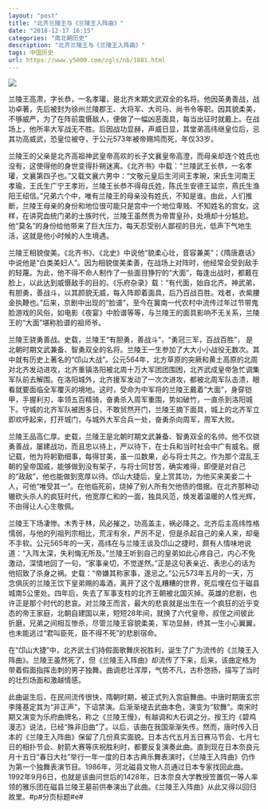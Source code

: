 ```yaml
---
layout: "post"
title: "北齐兰陵王与《兰陵王入阵曲》"
date: "2018-12-17 16:15"
categories: "南北朝历史"
description: "北齐兰陵王与《兰陵王入阵曲》"
tags: 中国历史
url: https://www.y5000.com/zgls/nb/1881.html
---
```






![](https://img.y5000.com/uploads/allimg/131208/2-13120R22240540.jpg)

兰陵王高肃，字长恭，一名孝瓘，是北齐末期文武双全的名将。他因英勇善战，战功卓著，先后被封为徐州兰陵郡王、大将军、大司马、尚书令等职。因其貌柔美，不够威严，为了在阵前震慑敌人，便做了一幅凶恶面具，每当出征时就戴上。在战场上，他所率大军战无不胜。后因战功显赫，声威日显，其堂弟高纬继皇位后，忌其功高威武，恐皇位被夺，于公元573年被帝赐鸠而死，年仅33岁。  
  
兰陵王的父亲是北齐高祖神武皇帝高欢的长子文襄皇帝高澄，而母亲却连个姓氏也没有，这使得他的身世变得扑朔迷离。《北齐书》中载：“兰陵武王长恭，一名孝瓘，文襄第四子也。”又载文襄六男中：“文敬元皇后生河间王孝琬，宋氏生河南王孝瑜，王氏生广宁王孝珩，兰陵王长恭不得母氏姓，陈氏生安德王延宗，燕氏生渔阳王绍信。”兄弟六个中，唯有兰陵王的母亲没有姓氏，不知是谁。由此，人们推断，兰陵王母亲的身份和地位很可能只是宫中一个地位卑贱、不知姓名的宫女。这样，在讲究血统门弟的士族时代，兰陵王虽然贵为帝胄皇孙，处境却十分尴尬。他“莫名”的身份给他带来了巨大压力，每天忍受别人鄙视的目光，低声下气地生活，这就是他小时候的人生境遇。  
  
兰陵王相貌俊美。《北齐书》、《北史》中说他“貌柔心壮，音容兼美”；《隋唐嘉话》中说他是“白类美妇人”。因为相貌俊美柔善，在战场上对阵时，他经常会受到敌手的轻蔑。为此，他不得不命人制作了一些面目狰狞的“大面”，每逢出战时，都戴在脸上，以此达到威慑敌手的目的。《乐府杂录》载：“有代面，始自北齐。神武弟，有胆勇，善战斗，以其颜貌无威，每入阵即着面具，后乃百战百胜。戏者，衣紫腰金执鞭也。”后来，京剧中出现的“脸谱”，至今在冀南一代农村中流传过年过节带鬼脸游戏的风俗，如电影《夜宴》中脸谱等等，与兰陵王的面具影响不无关系，兰陵王的“大面”堪称脸谱的祖师爷。  
  
兰陵王骁勇善战。史载，兰陵王“有胆勇，善战斗”，“勇冠三军，百战百胜”，
是北朝时期文武兼备、智勇双全的名将。兰陵王一生参加了大大小小战役无数次。其中就有历史上著名的“邙山大战”。公元564年，北方草原的突厥和黄土高原的北周对北齐发动进攻，北齐重镇洛阳被北周十万大军团团围困，北齐武成皇帝急忙调集军队前去解围。在洛阳城外，北齐援军发动了一次次进攻，都被北周军队击溃，眼看就要面临全军覆灭的境地。这时，受命为中军将的兰陵王戴着“大面”，身穿铠甲，手握利刃，率领五百精骑，奋勇杀入周军重围，势如破竹，一直杀到洛阳城下。守城的北齐军队被困多日，不敢贸然开门，兰陵王摘下面具，城上的北齐军立即欢呼起来，打开城门，与城外大军合兵一处，奋勇杀向周军，周军大败。  
  
兰陵王品高仁厚。史载，兰陵王是北朝时期文武兼备、智勇双全的名帅。他不仅骁勇善战，屡建战功，而且忠以待上，严以待下，在士兵和当时社会中广有威名。据记载，他为将躬勤细事，每得甘美，虽一瓜数果，必与将士共之。作为那个混乱王朝的皇帝国戚，能够做到没有架子，与将士同甘苦，确实难得，即便是对自己的“政敌”，他也能做到宽厚以待。邙山大捷后，皇上赏其功，为他买来美妾二十人，可他“唯受其一”。在他临死前，烧掉了别人所有欠他债的借据。在北齐那种动辙砍头杀人的疯狂时代，他宽厚仁和的一面，独具风范，焕发着温暖的人性光辉，不由得让人心生敬佩。  
  
兰陵王下场凄惨。木秀于林，风必摧之，功高盖主，祸必降之。北齐后主高纬性格懦弱，与他的列祖列宗相比，荒淫有余，严厉不足，但是杀起自己的亲人来，却毫不手软。公元565年的一天，高纬在与兰陵王谈及邙山之捷时，颇有人情味地说道：“入阵太深，失利悔无所及。”兰陵王听到自己的皇弟如此心疼自己，内心不免激动，深情地回了一句，“家事亲切，不觉遂然。”正是这句表亲近、表忠心的话为他招致了杀身之祸。史载：“帝嫌其称家事，遂忌之。”公元573年五月的一天，万念俱灰的兰陵王饮下皇弟赐的毒酒，离开了这个乱糟糟的世界，死后埋在位于磁县城南5公里处。四年后，失去了军事支柱的北齐王朝被北国灭掉。英雄的悲剧，也许正是那个时代的悲哀。对兰陵王而言，最大的悲哀就是出生在一个疯狂的近乎变态的帝王家庭，北朝自建国以来，短短28年间，就换了六代皇帝，叔侄之间彼此折磨，兄弟之间相互惨杀，尽管兰陵王容貌柔美，军功显赫，终其一生小心翼翼，也未能逃过“君叫臣死，臣不得不死”的悲剧宿命。  
  
在“邙山大捷”中，北齐武士们持假面歌舞庆祝胜利，诞生了广为流传的《兰陵王入阵曲》。兰陵王虽然死了，但《兰陵王入阵曲》却流传了下来，后来，该曲定格为带着假面指挥击刺的男子独舞。曲调悲壮浑厚，气势不凡，古朴悠扬，描写了当时的壮烈场面和激越情感。  
  
此曲诞生后，在民间流传很快，隋朝时期，被正式列入宫庭舞曲。中唐时期唐玄宗李隆基定其为“非正声”，下诏禁演。后渐渐褪去武曲本色，演变为“软舞”。南宋时期又演变为乐府曲牌名，称之《兰陵王慢》，有越调和大石调之分。按王灼《碧鸡漫志》说法，已经“殊非旧曲”了。以后，该曲在我国渐渐失传。然而，唐时传入日本的《兰陵王入阵曲》保留了几份真实面貌。日本古代五月五日赛马节会、七月七日的相扑节会、射箭大赛等庆祝胜利时，都要反复演奏此曲。直到现在日本奈良元月十五日“春日大社”举行一年一度的日本古典乐舞表演时，《兰陵王入阵曲》仍作为第一个独舞表演节目。1986年，河北磁县文物人员通过日本专家找回此曲。1992年9月6日，也就是该曲问世后的1428年，日本奈良大学教授笠置侃一等人率领的雅乐团在磁县兰陵王墓前供奉演出了此曲。《兰陵王入阵曲》从此又得以回归故里。#p#分页标题#e#
